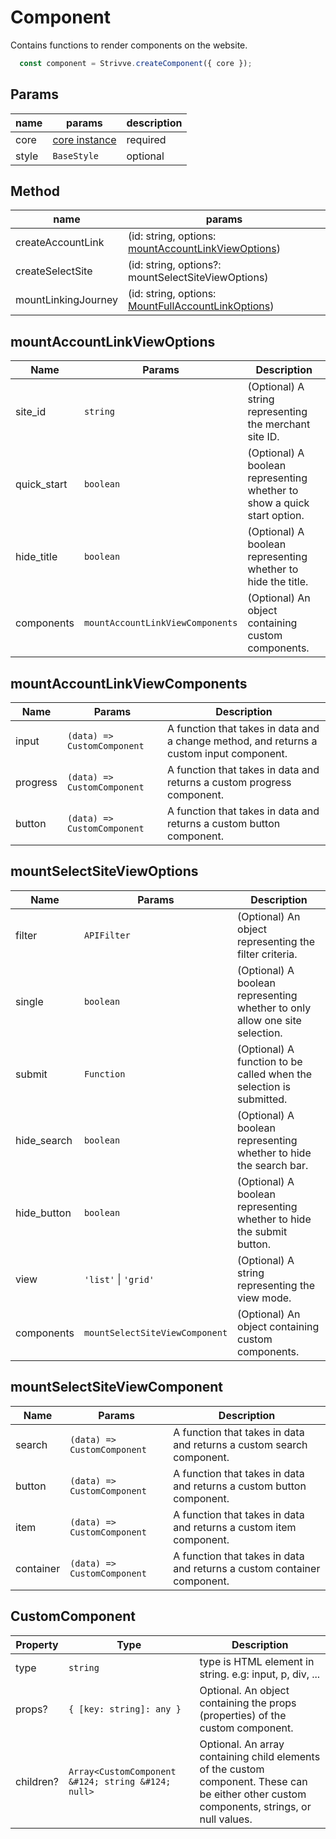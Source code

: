 # Component
Contains functions to render components on the website.
```js
  const component = Strivve.createComponent({ core });
```

## Params
| name | params | description |
|---|---|---|
| core | [core instance](core.md) | required |
| style | `BaseStyle` | optional |

## Method
| name | params | 
|---|---|
| createAccountLink | (id: string, options: [mountAccountLinkViewOptions](#mountAccountLinkViewOptions)) | 
| createSelectSite | (id: string, options?: mountSelectSiteViewOptions) | 
| mountLinkingJourney | (id: string, options: [MountFullAccountLinkOptions](#MountFullAccountLinkOptions)) | 


## mountAccountLinkViewOptions <a href="#mountAccountLinkViewOptions" id="mountAccountLinkViewOptions"></a>
| Name | Params | Description |
| --- | --- | --- |
| site_id | `string` | (Optional) A string representing the merchant site ID. |
| quick_start | `boolean` | (Optional) A boolean representing whether to show a quick start option. |
| hide_title | `boolean` | (Optional) A boolean representing whether to hide the title. |
| components | `mountAccountLinkViewComponents` | (Optional) An object containing custom components. |


## mountAccountLinkViewComponents

| Name | Params | Description |
| --- | --- | --- |
| input | `(data) => CustomComponent` | A function that takes in data and a change method, and returns a custom input component. |
| progress | `(data) => CustomComponent` | A function that takes in data and returns a custom progress component. |
| button | `(data) => CustomComponent` | A function that takes in data and returns a custom button component. |


## mountSelectSiteViewOptions <a href="#mountSelectSiteViewOptions" id="mountSelectSiteViewOptions"></a>

| Name | Params | Description |
| --- | --- | --- |
| filter | `APIFilter` | (Optional) An object representing the filter criteria. |
| single | `boolean` | (Optional) A boolean representing whether to only allow one site selection. |
| submit | `Function` | (Optional) A function to be called when the selection is submitted. |
| hide_search | `boolean` | (Optional) A boolean representing whether to hide the search bar. |
| hide_button | `boolean` | (Optional) A boolean representing whether to hide the submit button. |
| view | `'list'` &#124; `'grid'` | (Optional) A string representing the view mode. |
| components | `mountSelectSiteViewComponent` | (Optional) An object containing custom components. |

## mountSelectSiteViewComponent
| Name | Params | Description |
| --- | --- | --- |
| search | `(data) => CustomComponent` | A function that takes in data and returns a custom search component. |
| button | `(data) => CustomComponent` | A function that takes in data and returns a custom button component. |
| item | `(data) => CustomComponent` | A function that takes in data and returns a custom item component. |
| container | `(data) => CustomComponent` | A function that takes in data and returns a custom container component. |

## CustomComponent
| Property | Type | Description |
| --- | --- | --- |
| type | `string` | type is HTML element in string. e.g: input, p, div, ... |
| props? | `{ [key: string]: any }` | Optional. An object containing the props (properties) of the custom component. |
| children? | `Array<CustomComponent &#124; string &#124; null>` | Optional. An array containing child elements of the custom component. These can be either other custom components, strings, or null values. |
